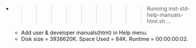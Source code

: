 * >>>>>>>>> Running inst-std-help-manuals-html.sh ...
  * Add user & developer manuals(html) in Help menu.
  * Disk size = 3938620K. Space Used = 84K. Runtime = 00:00:00:02.
